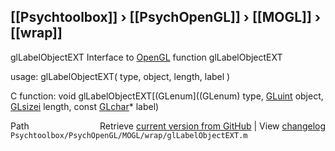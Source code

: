 ## [[Psychtoolbox]] &#8250; [[PsychOpenGL]] &#8250; [[MOGL]] &#8250; [[wrap]]

glLabelObjectEXT  Interface to [OpenGL](OpenGL) function glLabelObjectEXT  
  
usage:  glLabelObjectEXT( type, object, length, label )  
  
C function:  void glLabelObjectEXT[(GLenum]((GLenum) type, [GLuint](GLuint) object, [GLsizei](GLsizei) length, const [GLchar](GLchar)\* label)  




<div class="code_header" style="text-align:right;">
  <span style="float:left;">Path&nbsp;&nbsp;</span> <span class="counter">Retrieve <a href=
  "https://raw.github.com/Psychtoolbox-3/Psychtoolbox-3/beta/Psychtoolbox/PsychOpenGL/MOGL/wrap/glLabelObjectEXT.m">current version from GitHub</a> | View <a href=
  "https://github.com/Psychtoolbox-3/Psychtoolbox-3/commits/beta/Psychtoolbox/PsychOpenGL/MOGL/wrap/glLabelObjectEXT.m">changelog</a></span>
</div>
<div class="code">
  <code>Psychtoolbox/PsychOpenGL/MOGL/wrap/glLabelObjectEXT.m</code>
</div>

